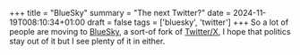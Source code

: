 +++
title = "BlueSky"
summary = "The next Twitter?"
date = 2024-11-19T008:10:34+01:00
draft = false
tags = ['bluesky', 'twitter']
+++
So a lot of people are moving to [BlueSky](https://bsky.app/), a sort-of fork of [Twitter/X](https://x.com/), I hope that politics stay out of it but I see plenty of it in either.
